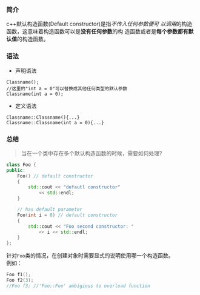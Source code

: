 ### 简介

c++默认构造函数(Default constructor)是指*不传入任何参数便可
以调用*的构造函数，这意味着构造函数可以是**没有任何参数**的构
造函数或者是**每个参数都有默认值**的构造函数。

### 语法

* 声明语法

```
Classname();
//这里的"int a = 0"可以替换成其他任何类型的默认参数
Classname(int a = 0); 
```

* 定义语法

```
Classname::Classname(){...}
Classname::Classname(int a = 0){...}
```

### 总结

> 当在一个类中存在多个默认构造函数的时候，需要如何处理?

```cpp
class Foo {
public:
    Foo() // default constructor
    { 
        std::cout << "defautl constructor" 
            << std::endl;
    }

    // has default parameter 
    Foo(int i = 0) // default constructor 
    {
        std::cout << "Foo second constructor: " 
            << i << std::endl;
    }
};
```

针对`Foo`类的情况，在创建对象时需要显式的说明使用哪一个构造函数。   
例如：
```cpp
Foo f1();
Foo f2(3);
//Foo f3; //'Foo::Foo' ambigious to overload function
```